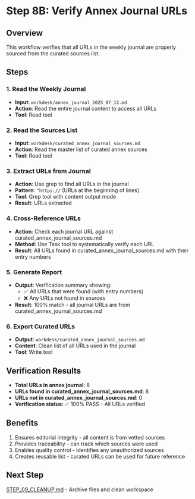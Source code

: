 # Step 8B: Verify Annex Journal URLs

## Overview

This workflow verifies that all URLs in the weekly journal are properly sourced from the curated sources list.

## Steps

### 1. Read the Weekly Journal

- **Input**: `workdesk/annex_journal_2025_07_12.md`
- **Action**: Read the entire journal content to access all URLs
- **Tool**: Read tool

### 2. Read the Sources List

- **Input**: `workdesk/curated_annex_journal_sources.md`
- **Action**: Read the master list of curated annex sources
- **Tool**: Read tool

### 3. Extract URLs from Journal

- **Action**: Use grep to find all URLs in the journal
- **Pattern**: `^https://` (URLs at the beginning of lines)
- **Tool**: Grep tool with content output mode
- **Result**: URLs extracted

### 4. Cross-Reference URLs

- **Action**: Check each journal URL against curated_annex_journal_sources.md
- **Method**: Use Task tool to systematically verify each URL
- **Result**: All URLs found in curated_annex_journal_sources.md with their entry numbers

### 5. Generate Report

- **Output**: Verification summary showing:
  - ✅ All URLs that were found (with entry numbers)
  - ❌ Any URLs not found in sources
- **Result**: 100% match - all journal URLs are from curated_annex_journal_sources.md

### 6. Export Curated URLs

- **Output**: `workdesk/curated_annex_journal_sources.md`
- **Content**: Clean list of all URLs used in the journal
- **Tool**: Write tool

## Verification Results

- **Total URLs in annex journal**: 8
- **URLs found in curated_annex_journal_sources.md**: 8
- **URLs not in curated_annex_journal_sources.md**: 0
- **Verification status**: ✅ 100% PASS - All URLs verified

## Benefits

1. Ensures editorial integrity - all content is from vetted sources
2. Provides traceability - can track which sources were used
3. Enables quality control - identifies any unauthorized sources
4. Creates reusable list - curated URLs can be used for future reference

## Next Step

[STEP_09_CLEANUP.md](STEP_09_CLEANUP.md) - Archive files and clean workspace
